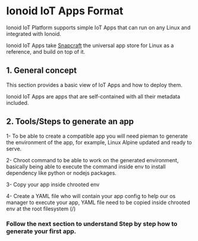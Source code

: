
# Ionoid IoT Apps Format

Ionoid IoT Platform supports simple IoT Apps that can run on any Linux and
integrated with Ionoid.

Ionoid IoT Apps take [Snapcraft](https://docs.snapcraft.io/) the universal
app store for Linux as a reference, and build on top of it.

## 1. General concept

This section provides a basic view of IoT Apps and how to deploy them.

Ionoid IoT Apps are apps that are self-contained with all their metadata
included.

## 2. Tools/Steps to generate an app

1- To be able to create a compatible app you will need pieman to generate 
the environment of the app, for example, Linux Alpine updated and ready to serve.

2- Chroot command to be able to work on the generated environment, basically 
being able to execute the command inside env to install dependency like python
or nodejs packages.

3- Copy your app inside chrooted env

4- Create a YAML file who will contain your app config to help our os manager
to execute your app, YAML file need to be copied inside chrooted env at the root 
filesystem  (/)



### Follow the next section to understand Step by step how to generate your first app.

